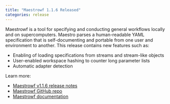 ```yaml
---
title: "Maestrowf 1.1.6 Released"
categories: release
---
```


Maestrowf is a tool for specifying and conducting general workflows locally and on supercomputers. Maestro parses a human-readable YAML specification that is self-documenting and portable from one user and environment to another. This release contains new features such as:

- Enabling of loading specifications from streams and stream-like objects
- User-enabled workspace hashing to counter long parameter lists
- Automatic adapter detection

Learn more:

- [Maestrowf v1.1.6 release notes](https://github.com/LLNL/maestrowf/releases/tag/v1.1.6)
- [Maestrowf GitHub repo](https://github.com/LLNL/maestrowf)
- [Maestrowf documentation](https://maestrowf.readthedocs.io/en/latest/index.html)
